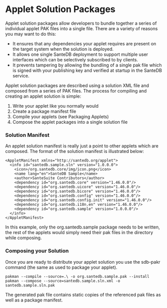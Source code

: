 # Applet Solution Packages

Applet solution packages allow developers to bundle together a series of individual applet PAK files into a single file. There are a variety of reasons you may want to do this:

* It ensures that any dependencies your applet requires are present on the target system when the solution is deployed.
* It allows one single SanteDB deployment to support multiple user interfaces which can be selectively subscribed to by clients.
* It prevents tampering by allowing the bundling of a single pak file which is signed with your publishing key and verified at startup in the SanteDB service.

Applet solution packages are described using a solution XML file and composed from a series of PAK files. The process for compiling and creating an applet solution is simple:

1. Write your applet like you normally would 
2. Create a package manifest file 
3. Compile your applets \(see Packaging Applets\)
4. Compose the applet packages into a single solution file

### Solution Manifest

An applet solution manifest is really just a point to other applets which are composed. The format of the solution manifest is illustrated below:

```markup
<AppletManifest xmlns="http://santedb.org/applet">
  <info id="santedb.sample.sln" version="1.0.0.0">
    <icon>/org.santedb.core/img/icon.png</icon>
    <name lang="en">SanteDB Sample</name>
    <author>SanteSuite Contributors</author>
    <dependency id="org.santedb.core" version="1.46.0.0"/>
    <dependency id="org.santedb.uicore" version="1.46.0.0"/>
    <dependency id="org.santedb.bicore" version="1.46.0.0"/>
    <dependency id="org.santedb.config" version="1.46.0.0"/>
    <dependency id="org.santedb.config.init" version="1.46.0.0"/>
    <dependency id="org.santedb.i18n.en" version="1.46.0.0"/>
    <dependency id="org.santedb.sample" version="1.0.0.0"/>
  </info>
</AppletManifest>
```

In this example, only the org.santedb.sample package needs to be written, the rest of the applets would simply need their pak files in the directory while composing.

### Composing your Solution

Once you are ready to distribute your applet solution you use the sdb-pakr command \(the same as used to package your applet\). 

```markup
pakman --compile --source=.\ -o org.santedb.sample.pak --install
pakman --compose --source=santedb.sample.sln.xml -o santedb.sample.sln.pak
```

The generated pak file contains static copies of the referenced pak files as well as a package manifest.

